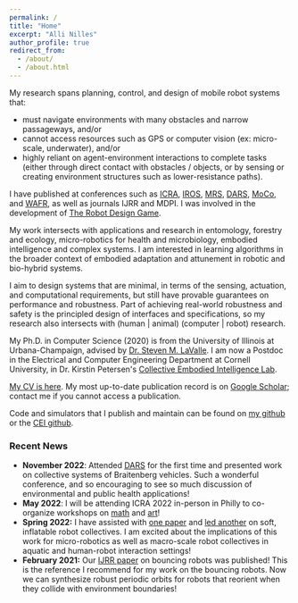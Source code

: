 ```yaml
---
permalink: /
title: "Home"
excerpt: "Alli Nilles"
author_profile: true
redirect_from: 
  - /about/
  - /about.html
---
```


My research spans planning, control, and design of mobile robot systems that:

- must navigate environments with many obstacles and narrow passageways, and/or
- cannot access resources such as GPS or computer vision (ex: micro-scale,
underwater), and/or
- highly reliant on agent-environment interactions to complete tasks (either
through direct contact with obstacles / objects, or by sensing or creating
environment structures such as lower-resistance paths).

I have published at conferences such as
[ICRA](https://www.ieee-ras.org/conferences-workshops/fully-sponsored/icra),
[IROS](https://www.ieee-ras.org/conferences-workshops/financially-co-sponsored/iros),
[MRS](https://www.ieee-ras.org/conferences-workshops/technically-co-sponsored/mrs),
[DARS](https://dblp.org/db/conf/dars/index.html),
[MoCo](https://www.movementcomputing.org/), and [WAFR](http://ifrr.org/wafr),
as well as journals IJRR and MDPI. I was involved in the development of
[The Robot Design Game](https://robot-design.org/index.html).

My work intersects with applications and research in entomology, forestry and ecology, 
micro-robotics for health and microbiology, embodied intelligence and complex systems.
I am interested in learning algorithms in the broader context of embodied adaptation and
attunement in robotic and bio-hybrid systems.

I aim to design systems that are minimal, in terms of the sensing,
actuation, and computational requirements, but still have provable guarantees on
performance and robustness. Part of achieving real-world robustness and safety
is the principled design of interfaces and specifications, so my research also
intersects with (human | animal) (computer | robot) research.

My Ph.D. in Computer Science (2020) is from the University of Illinois at
Urbana-Champaign, advised by [Dr. Steven M. LaValle](http://lavalle.pl/). I am now a
Postdoc in the Electrical and Computer Engineering Department at Cornell University,
 in Dr. Kirstin Petersen's [Collective Embodied Intelligence
Lab](https://cei.ece.cornell.edu/).

[My CV is here](files/NillesCV.pdf). My most up-to-date publication record is on
[Google Scholar](https://scholar.google.com/citations?user=3AvC70UAAAAJ&hl=en);
contact me if you cannot access a publication.

Code and simulators that I publish and maintain can be found on [my github](https://github.com/alexandroid000)
or the [CEI github](https://github.com/CEI-lab).


### Recent News


-   **November 2022**: Attended [DARS](https://dars2022.org/#/) for the first time and presented work
    on collective systems of Braitenberg vehicles. Such a wonderful conference, and
    so encouraging to see so much discussion of environmental and public health
    applications!
-   **May 2022**: I will be attending ICRA 2022 in-person in Philly to co-organize workshops
    on [math](https://idsc.ethz.ch/research-frazzoli/workshops/compositional-robotics.html) and
    [art](https://roboticart.org/icra2022/)!
-   **Spring 2022:** I have assisted with [one paper](https://ieeexplore.ieee.org/abstract/document/9501972) and [led another](https://ieeexplore.ieee.org/abstract/document/9501972) on soft, inflatable robot
    collectives. I am excited about the implications of this work for micro-robotics
    as well as macro-scale robot collectives in aquatic and human-robot interaction
    settings!
-   **February 2021:** Our [IJRR
    paper](https://journals.sagepub.com/doi/full/10.1177/0278364921992788) on
    bouncing robots was published! This is the reference I recommend for my
    work on the bouncing robots. Now we can synthesize robust periodic orbits for robots that
    reorient when they collide with environment boundaries!

